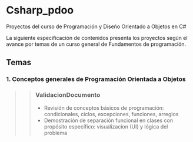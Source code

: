 # Csharp_pdoo
Proyectos del curso de Programación y Diseño Orientado a Objetos en C#

La siguiente especificación de contenidos presenta los proyectos según el avance por temas de un curso general de Fundamentos de programación.

## Temas

### 1. Conceptos generales de Programación Orientada a Objetos

>>### ValidacionDocumento
>>- Revisión de conceptos básicos de programación: condicionales, ciclos, excepciones, funciones, arreglos
>>- Demostración de separación funcional en clases con propósito específico: visualizacion (UI) y lógica del problema
